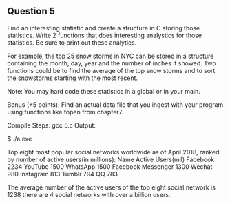 ## Question 5

Find an interesting statistic and create a structure in C storing those statistics. Write 2 functions that does interesting analystics for those statistics. Be sure to print out these analytics.

For example, the top 25 snow storms in NYC can be stored in a structure containing the month, day, year and the number of inches it snowed. Two functions could be to find the average of the top snow storms and to sort the snowstorms starting with the most recent.

Note: You may hard code these statistics in a global or in your main.

Bonus (+5 points): Find an actual data file that you ingest with your program using functions like fopen from chapter7.

Compile Steps:
gcc 5.c
Output:

$ ./a.exe

Top eight most popular social networks worldwide as of April 2018, ranked by number of active users(in millions):
Name                                    Active Users(mil)
Facebook                                2234
YouTube                                 1500
WhatsApp                                1500
Facebook Messenger                      1300
Wechat                                  980
Instagram                               813
Tumblr                                  794
QQ                                      783

The average number of the active users of the top eight social network is 1238
there are 4 social networks with over a billion users.


